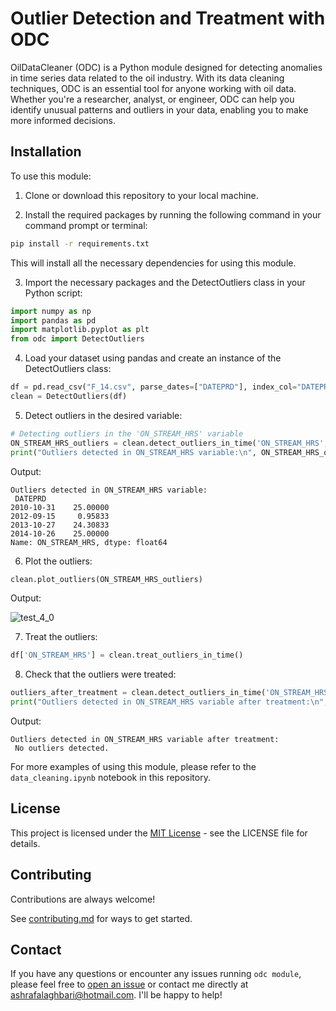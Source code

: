 # Outlier Detection and Treatment with ODC

OilDataCleaner (ODC) is a Python module designed for detecting anomalies in time series data related to the oil industry. With its data cleaning techniques, ODC is an essential tool for anyone working with oil data. Whether you're a researcher, analyst, or engineer, ODC can help you identify unusual patterns and outliers in your data, enabling you to make more informed decisions.

## Installation
To use this module:

1. Clone or download this repository to your local machine.

2. Install the required packages by running the following command in your command prompt or terminal:

```bash
pip install -r requirements.txt
```
This will install all the necessary dependencies for using this module.

3. Import the necessary packages and the DetectOutliers class in your Python script:

```python
import numpy as np
import pandas as pd
import matplotlib.pyplot as plt
from odc import DetectOutliers
```
4. Load your dataset using pandas and create an instance of the DetectOutliers class:

```python
df = pd.read_csv("F_14.csv", parse_dates=["DATEPRD"], index_col="DATEPRD")
clean = DetectOutliers(df)
```

5. Detect outliers in the desired variable:

```python
# Detecting outliers in the 'ON_STREAM_HRS' variable
ON_STREAM_HRS_outliers = clean.detect_outliers_in_time('ON_STREAM_HRS', 'BORE_OIL_VOL')
print("Outliers detected in ON_STREAM_HRS variable:\n", ON_STREAM_HRS_outliers)

```
Output:

    Outliers detected in ON_STREAM_HRS variable:
     DATEPRD
    2010-10-31    25.00000
    2012-09-15     0.95833
    2013-10-27    24.30833
    2014-10-26    25.00000
    Name: ON_STREAM_HRS, dtype: float64

6. Plot the outliers:

```python
clean.plot_outliers(ON_STREAM_HRS_outliers)
```
Output:

![test_4_0](https://user-images.githubusercontent.com/98224412/236640490-ae183998-86ec-4911-8df2-1c56d0892211.png)


7. Treat the outliers:

```python
df['ON_STREAM_HRS'] = clean.treat_outliers_in_time()
```
8. Check that the outliers were treated:

```python
outliers_after_treatment = clean.detect_outliers_in_time('ON_STREAM_HRS', 'BORE_OIL_VOL')
print("Outliers detected in ON_STREAM_HRS variable after treatment:\n", outliers_after_treatment)
```
Output:

    Outliers detected in ON_STREAM_HRS variable after treatment:
     No outliers detected.



For more examples of using this module, please refer to the `data_cleaning.ipynb` notebook in this repository.


## License

This project is licensed under the [MIT License](https://github.com/ashrafalaghbari/GA-TCN-LSTM/blob/main/license) - see the LICENSE file for details.


## Contributing

Contributions are always welcome!

See [contributing.md](https://github.com/ashrafalaghbari/GA-TCN-LSTM/blob/main/contributing.md) for ways to get started.

## Contact

If you have any questions or encounter any issues running `odc module`, please feel free to [open an issue](https://github.com/ashrafalaghbari/Data-Viz/issues) or contact me directly at [ashrafalaghbari@hotmail.com](mailto:ashrafalaghbari@hotmail.com). I'll be happy to help!



